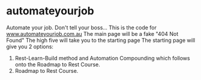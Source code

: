 # automateyourjob
Automate your job. Don't tell your boss...
This is the code for www.automateyourjob.com.au
The main page will be a fake "404 Not Found"
The high five will take you to the starting page
The starting page will give you 2 options:
  1) Rest-Learn-Build method and Automation Compounding which follows onto the Roadmap to Rest Course.
  2) Roadmap to Rest Course.
